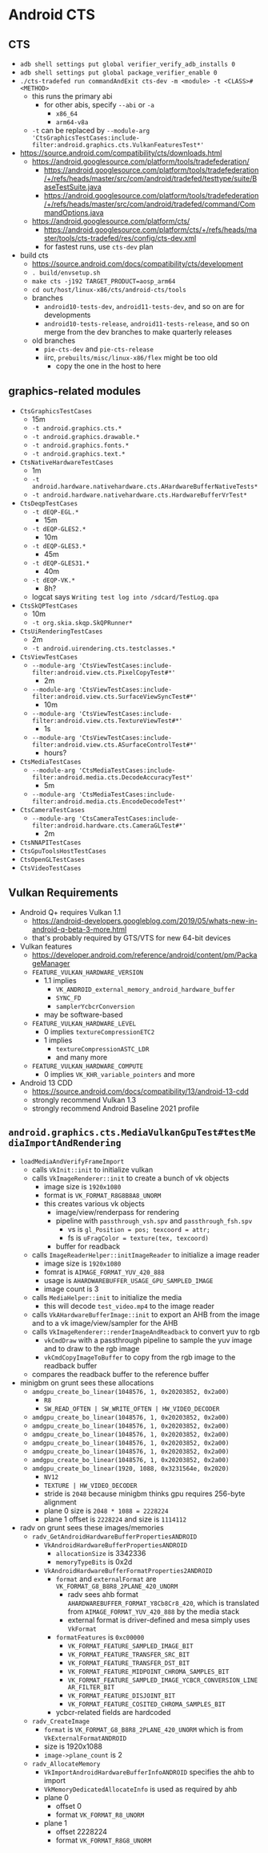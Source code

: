Android CTS
===========

## CTS

- `adb shell settings put global verifier_verify_adb_installs 0`
- `adb shell settings put global package_verifier_enable 0`
- `./cts-tradefed run commandAndExit cts-dev -m <module> -t <CLASS>#<METHOD>`
  - this runs the primary abi
    - for other abis, specify `--abi` or `-a`
      - `x86_64`
      - `arm64-v8a`
  - `-t` can be replaced by
    `--module-arg 'CtsGraphicsTestCases:include-filter:android.graphics.cts.VulkanFeaturesTest*'`
- <https://source.android.com/compatibility/cts/downloads.html>
  - <https://android.googlesource.com/platform/tools/tradefederation/>
    - <https://android.googlesource.com/platform/tools/tradefederation/+/refs/heads/master/src/com/android/tradefed/testtype/suite/BaseTestSuite.java>
    - <https://android.googlesource.com/platform/tools/tradefederation/+/refs/heads/master/src/com/android/tradefed/command/CommandOptions.java>
  - <https://android.googlesource.com/platform/cts/>
    - <https://android.googlesource.com/platform/cts/+/refs/heads/master/tools/cts-tradefed/res/config/cts-dev.xml>
    - for fastest runs, use `cts-dev` plan
- build cts
  - <https://source.android.com/docs/compatibility/cts/development>
  - `. build/envsetup.sh`
  - `make cts -j192 TARGET_PRODUCT=aosp_arm64`
  - `cd out/host/linux-x86/cts/android-cts/tools`
  - branches
    - `android10-tests-dev`, `android11-tests-dev`, and so on are for
      developments
    - `android10-tests-release`, `android11-tests-release`, and so on merge
      from the dev branches to make quarterly releases
  - old branches
    - `pie-cts-dev` and `pie-cts-release`
    - iirc, `prebuilts/misc/linux-x86/flex` might be too old
      - copy the one in the host to here

## graphics-related modules

- `CtsGraphicsTestCases`
  - 15m
  - `-t android.graphics.cts.*`
  - `-t android.graphics.drawable.*`
  - `-t android.graphics.fonts.*`
  - `-t android.graphics.text.*`
- `CtsNativeHardwareTestCases`
  - 1m
  - `-t android.hardware.nativehardware.cts.AHardwareBufferNativeTests*`
  - `-t android.hardware.nativehardware.cts.HardwareBufferVrTest*`
- `CtsDeqpTestCases`
  - `-t dEQP-EGL.*`
    - 15m
  - `-t dEQP-GLES2.*`
    - 10m
  - `-t dEQP-GLES3.*`
    - 45m
  - `-t dEQP-GLES31.*`
    - 40m
  - `-t dEQP-VK.*`
    - 8h?
  - logcat says `Writing test log into /sdcard/TestLog.qpa`
- `CtsSkQPTestCases`
  - 10m
  - `-t org.skia.skqp.SkQPRunner*`
- `CtsUiRenderingTestCases`
  - 2m
  - `-t android.uirendering.cts.testclasses.*`
- `CtsViewTestCases`
  - `--module-arg 'CtsViewTestCases:include-filter:android.view.cts.PixelCopyTest#*'`
    - 2m
  - `--module-arg 'CtsViewTestCases:include-filter:android.view.cts.SurfaceViewSyncTest#*'`
    - 10m
  - `--module-arg 'CtsViewTestCases:include-filter:android.view.cts.TextureViewTest#*'`
    - 1s
  - `--module-arg 'CtsViewTestCases:include-filter:android.view.cts.ASurfaceControlTest#*'`
    - hours?
- `CtsMediaTestCases`
  - `--module-arg 'CtsMediaTestCases:include-filter:android.media.cts.DecodeAccuracyTest*'`
    - 5m
  - `--module-arg 'CtsMediaTestCases:include-filter:android.media.cts.EncodeDecodeTest*'`
- `CtsCameraTestCases`
  - `--module-arg 'CtsCameraTestCases:include-filter:android.hardware.cts.CameraGLTest#*'`
    - 2m
- `CtsNNAPITestCases`
- `CtsGpuToolsHostTestCases`
- `CtsOpenGLTestCases`
- `CtsVideoTestCases`

## Vulkan Requirements

- Android Q+ requires Vulkan 1.1
  - <https://android-developers.googleblog.com/2019/05/whats-new-in-android-q-beta-3-more.html>
  - that's probably required by GTS/VTS for new 64-bit devices
- Vulkan features
  - <https://developer.android.com/reference/android/content/pm/PackageManager>
  - `FEATURE_VULKAN_HARDWARE_VERSION`
    - 1.1 implies
      - `VK_ANDROID_external_memory_android_hardware_buffer`
      - `SYNC_FD`
      - `samplerYcbcrConversion`
    - may be software-based
  - `FEATURE_VULKAN_HARDWARE_LEVEL`
    - 0 implies `textureCompressionETC2`
    - 1 implies
      - `textureCompressionASTC_LDR`
      - and many more
  - `FEATURE_VULKAN_HARDWARE_COMPUTE`
    - 0 implies `VK_KHR_variable_pointers` and more
- Android 13 CDD
  - <https://source.android.com/docs/compatibility/13/android-13-cdd>
  - strongly recommend Vulkan 1.3
  - strongly recommend Android Baseline 2021 profile

## `android.graphics.cts.MediaVulkanGpuTest#testMediaImportAndRendering`

- `loadMediaAndVerifyFrameImport`
  - calls `VkInit::init` to initialize vulkan
  - calls `VkImageRenderer::init` to create a bunch of vk objects
    - image size is `1920x1080`
    - format is `VK_FORMAT_R8G8B8A8_UNORM`
    - this creates various vk objects
      - image/view/renderpass for rendering
      - pipeline with `passthrough_vsh.spv` and `passthrough_fsh.spv`
        - vs is `gl_Position = pos; texcoord = attr;`
        - fs is `uFragColor = texture(tex, texcoord)`
      - buffer for readback
  - calls `ImageReaderHelper::initImageReader` to initialize a image reader
    - image size is `1920x1080`
    - fomrat is `AIMAGE_FORMAT_YUV_420_888`
    - usage is `AHARDWAREBUFFER_USAGE_GPU_SAMPLED_IMAGE`
    - image count is 3
  - calls `MediaHelper::init` to initialize the media
    - this will decode `test_video.mp4` to the image reader
  - calls `VkAHardwareBufferImage::init` to export an AHB from the image and
    to a vk image/view/sampler for the AHB
  - calls `VkImageRenderer::renderImageAndReadback` to convert yuv to rgb
    - `vkCmdDraw` with a passthrough pipeline to sample the yuv image and to
      draw to the rgb image
    - `vkCmdCopyImageToBuffer` to copy from the rgb image to the readback
      buffer
  - compares the readback buffer to the reference buffer
- minigbm on grunt sees these allocations
  - `amdgpu_create_bo_linear(1048576, 1, 0x20203852, 0x2a00)`
    - `R8  `
    - `SW_READ_OFTEN | SW_WRITE_OFTEN | HW_VIDEO_DECODER`
  - `amdgpu_create_bo_linear(1048576, 1, 0x20203852, 0x2a00)`
  - `amdgpu_create_bo_linear(1048576, 1, 0x20203852, 0x2a00)`
  - `amdgpu_create_bo_linear(1048576, 1, 0x20203852, 0x2a00)`
  - `amdgpu_create_bo_linear(1048576, 1, 0x20203852, 0x2a00)`
  - `amdgpu_create_bo_linear(1048576, 1, 0x20203852, 0x2a00)`
  - `amdgpu_create_bo_linear(1048576, 1, 0x20203852, 0x2a00)`
  - `amdgpu_create_bo_linear(1920, 1088, 0x3231564e, 0x2020)`
    - `NV12`
    - `TEXTURE | HW_VIDEO_DECODER`
    - stride is `2048` because minigbm thinks gpu requires 256-byte alignment
    - plane 0 size is `2048 * 1088 = 2228224`
    - plane 1 offset is `2228224` and size is `1114112`
- radv on grunt sees these images/memories
  - `radv_GetAndroidHardwareBufferPropertiesANDROID`
    - `VkAndroidHardwareBufferPropertiesANDROID`
      - `allocationSize` is 3342336
      - `memoryTypeBits` is 0x2d
    - `VkAndroidHardwareBufferFormatProperties2ANDROID`
      - `format` and `externalFormat` are `VK_FORMAT_G8_B8R8_2PLANE_420_UNORM`
        - radv sees ahb format `AHARDWAREBUFFER_FORMAT_Y8Cb8Cr8_420`, which is
          translated from `AIMAGE_FORMAT_YUV_420_888` by the media stack
        - external format is driver-defined and mesa simply uses `VkFormat`
      - `formatFeatures` is `0xc00000`
        - `VK_FORMAT_FEATURE_SAMPLED_IMAGE_BIT`
        - `VK_FORMAT_FEATURE_TRANSFER_SRC_BIT`
        - `VK_FORMAT_FEATURE_TRANSFER_DST_BIT`
        - `VK_FORMAT_FEATURE_MIDPOINT_CHROMA_SAMPLES_BIT`
        - `VK_FORMAT_FEATURE_SAMPLED_IMAGE_YCBCR_CONVERSION_LINEAR_FILTER_BIT`
        - `VK_FORMAT_FEATURE_DISJOINT_BIT`
        - `VK_FORMAT_FEATURE_COSITED_CHROMA_SAMPLES_BIT`
      - ycbcr-related fields are hardcoded
  - `radv_CreateImage`
    - `format` is `VK_FORMAT_G8_B8R8_2PLANE_420_UNORM` which is from
      `VkExternalFormatANDROID`
    - size is 1920x1088
    - `image->plane_count` is 2
  - `radv_AllocateMemory`
    - `VkImportAndroidHardwareBufferInfoANDROID` specifies the ahb to import
    - `VkMemoryDedicatedAllocateInfo` is used as required by ahb
    - plane 0
      - offset 0
      - format `VK_FORMAT_R8_UNORM`
    - plane 1
      - offset 2228224
      - format `VK_FORMAT_R8G8_UNORM`

